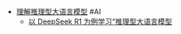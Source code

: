 - [理解推理型大语言模型](https://x.com/dotey/status/1887734323391983748) #AI
	- [以 DeepSeek R1 为例学习“推理型大语言模型](https://mp.weixin.qq.com/s/DG8-bENYNji8qg4SwexEmg?token=725664439&lang=zh_CN)